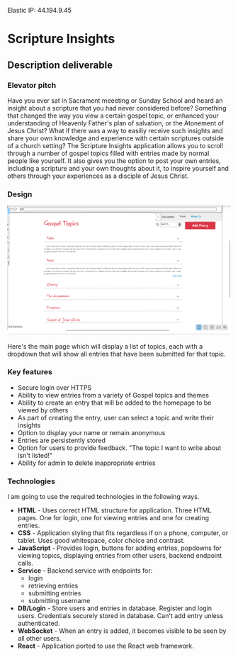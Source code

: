Elastic IP: 44.194.9.45

# Scripture Insights

## Description deliverable

### Elevator pitch

Have you ever sat in Sacrament meeeting or Sunday School and heard an insight about a scripture that you had never considered before? Something that changed the way you view a certain gospel topic, or enhanced your understanding of Heavenly Father's plan of salvation, or the Atonement of Jesus Christ? What if there was a way to easiliy receive such insights and share your own knowledge and experience with certain scriptures outside of a church setting? The Scripture Insights application allows you to scroll through a number of gospel topics filled with entries made by normal people like yourself. It also gives you the option to post your own entries, including a scripture and your own thoughts about it, to inspire yourself and others through your experiences as a disciple of Jesus Christ.

### Design

![Mock](scriptureinsights.png)

Here's the main page which will display a list of topics, each with a dropdown that will show all entries that have been submitted for that topic.

### Key features

- Secure login over HTTPS
- Ability to view entries from a variety of Gospel topics and themes
- Ability to create an entry that will be added to the homepage to be viewed by others
- As part of creating the entry, user can select a topic and write their insights
- Option to display your name or remain anonymous
- Entries are persistently stored
- Option for users to provide feedback. "The topic I want to write about isn't listed!"
- Ability for admin to delete inappropriate entries

### Technologies

I am going to use the required technologies in the following ways.

- **HTML** - Uses correct HTML structure for application. Three HTML pages. One for login, one for viewing entries and one for creating entries.
- **CSS** - Application styling that fits regardless if on a phone, computer, or tablet. Uses good whitespace, color choice and contrast.
- **JavaScript** - Provides login, buttons for adding entries, popdowns for viewing topics, displaying entries from other users, backend endpoint calls.
- **Service** - Backend service with endpoints for:
  - login
  - retrieving entries
  - submitting entries
  - submitting username
- **DB/Login** - Store users and entries in database. Register and login users. Credentials securely stored in database. Can't add entry unless authenticated.
- **WebSocket** - When an entry is added, it becomes visible to be seen by all other users.
- **React** - Application ported to use the React web framework.


